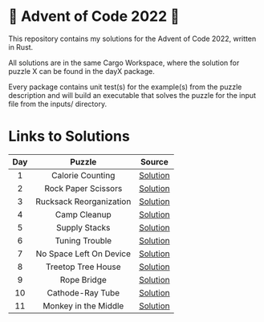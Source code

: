 # :christmas_tree: Advent of Code 2022 :christmas_tree:

This repository contains my solutions for the Advent of Code 2022, written in Rust.

All solutions are in the same Cargo Workspace, where the solution for puzzle X can be found in the dayX package.

Every package contains unit test(s) for the example(s) from the puzzle description and will build an executable that solves the puzzle for the input file from the inputs/ directory.

# Links to Solutions

| Day |         Puzzle          |            Source             |
|:---:|:-----------------------:|:-----------------------------:|
|  1  | Calorie Counting        | [Solution](day1/src/main.rs)  |
|  2  | Rock Paper Scissors     | [Solution](day2/src/main.rs)  |
|  3  | Rucksack Reorganization | [Solution](day3/src/main.rs)  |
|  4  | Camp Cleanup            | [Solution](day4/src/main.rs)  |
|  5  | Supply Stacks           | [Solution](day5/src/main.rs)  |
|  6  | Tuning Trouble          | [Solution](day6/src/main.rs)  |
|  7  | No Space Left On Device | [Solution](day7/src/main.rs)  |
|  8  | Treetop Tree House      | [Solution](day8/src/main.rs)  |
|  9  | Rope Bridge             | [Solution](day9/src/main.rs)  |
|  10 | Cathode-Ray Tube        | [Solution](day10/src/main.rs) |
|  11 | Monkey in the Middle    | [Solution](day11/src/main.rs) |
